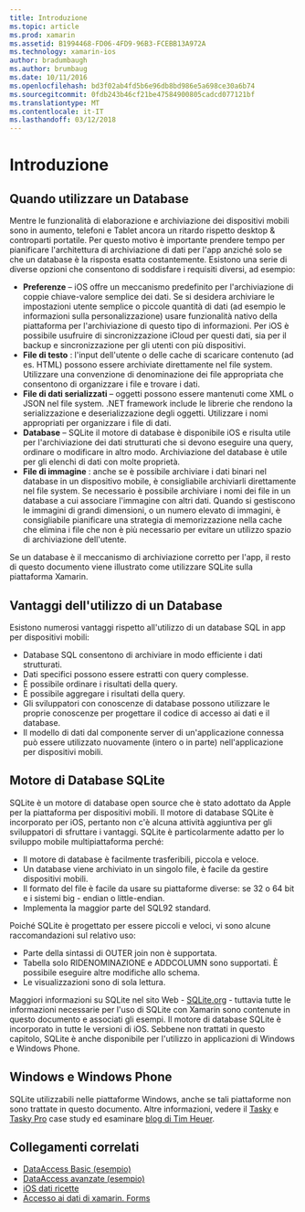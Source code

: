 ```yaml
---
title: Introduzione
ms.topic: article
ms.prod: xamarin
ms.assetid: B1994468-FD06-4FD9-96B3-FCEBB13A972A
ms.technology: xamarin-ios
author: bradumbaugh
ms.author: brumbaug
ms.date: 10/11/2016
ms.openlocfilehash: bd3f02ab4fd5b6e96db8bd986e5a698ce30a6b74
ms.sourcegitcommit: 0fdb243b46cf21be47584900805cadcd077121bf
ms.translationtype: MT
ms.contentlocale: it-IT
ms.lasthandoff: 03/12/2018
---
```

# <a name="introduction"></a>Introduzione

## <a name="when-to-use-a-database"></a>Quando utilizzare un Database

Mentre le funzionalità di elaborazione e archiviazione dei dispositivi mobili sono in aumento, telefoni e Tablet ancora un ritardo rispetto desktop &amp; controparti portatile. Per questo motivo è importante prendere tempo per pianificare l'architettura di archiviazione di dati per l'app anziché solo se che un database è la risposta esatta costantemente. Esistono una serie di diverse opzioni che consentono di soddisfare i requisiti diversi, ad esempio:

-  **Preferenze** – iOS offre un meccanismo predefinito per l'archiviazione di coppie chiave-valore semplice dei dati. Se si desidera archiviare le impostazioni utente semplice o piccole quantità di dati (ad esempio le informazioni sulla personalizzazione) usare funzionalità nativo della piattaforma per l'archiviazione di questo tipo di informazioni. Per iOS è possibile usufruire di sincronizzazione iCloud per questi dati, sia per il backup e sincronizzazione per gli utenti con più dispositivi.
-  **File di testo** : l'input dell'utente o delle cache di scaricare contenuto (ad es. HTML) possono essere archiviate direttamente nel file system. Utilizzare una convenzione di denominazione dei file appropriata che consentono di organizzare i file e trovare i dati.
-  **File di dati serializzati** – oggetti possono essere mantenuti come XML o JSON nel file system. .NET framework include le librerie che rendono la serializzazione e deserializzazione degli oggetti. Utilizzare i nomi appropriati per organizzare i file di dati.
-  **Database** – SQLite il motore di database è disponibile iOS e risulta utile per l'archiviazione dei dati strutturati che si devono eseguire una query, ordinare o modificare in altro modo. Archiviazione del database è utile per gli elenchi di dati con molte proprietà.
-  **File di immagine** : anche se è possibile archiviare i dati binari nel database in un dispositivo mobile, è consigliabile archiviarli direttamente nel file system. Se necessario è possibile archiviare i nomi dei file in un database a cui associare l'immagine con altri dati. Quando si gestiscono le immagini di grandi dimensioni, o un numero elevato di immagini, è consigliabile pianificare una strategia di memorizzazione nella cache che elimina i file che non è più necessario per evitare un utilizzo spazio di archiviazione dell'utente.


Se un database è il meccanismo di archiviazione corretto per l'app, il resto di questo documento viene illustrato come utilizzare SQLite sulla piattaforma Xamarin.

## <a name="advantages-of-using-a-database"></a>Vantaggi dell'utilizzo di un Database

Esistono numerosi vantaggi rispetto all'utilizzo di un database SQL in app per dispositivi mobili:

-  Database SQL consentono di archiviare in modo efficiente i dati strutturati.
-  Dati specifici possono essere estratti con query complesse.
-  È possibile ordinare i risultati della query.
-  È possibile aggregare i risultati della query.
-  Gli sviluppatori con conoscenze di database possono utilizzare le proprie conoscenze per progettare il codice di accesso ai dati e il database.
-  Il modello di dati dal componente server di un'applicazione connessa può essere utilizzato nuovamente (intero o in parte) nell'applicazione per dispositivi mobili.


## <a name="sqlite-database-engine"></a>Motore di Database SQLite

SQLite è un motore di database open source che è stato adottato da Apple per la piattaforma per dispositivi mobili. Il motore di database SQLite è incorporato per iOS, pertanto non c'è alcuna attività aggiuntiva per gli sviluppatori di sfruttare i vantaggi. SQLite è particolarmente adatto per lo sviluppo mobile multipiattaforma perché:

-  Il motore di database è facilmente trasferibili, piccola e veloce.
-  Un database viene archiviato in un singolo file, è facile da gestire dispositivi mobili.
-  Il formato del file è facile da usare su piattaforme diverse: se 32 o 64 bit e i sistemi big - endian o little-endian.
-  Implementa la maggior parte del SQL92 standard.


Poiché SQLite è progettato per essere piccoli e veloci, vi sono alcune raccomandazioni sul relativo uso:

-  Parte della sintassi di OUTER join non è supportata.
-  Tabella solo RIDENOMINAZIONE e ADDCOLUMN sono supportati. È possibile eseguire altre modifiche allo schema.
-  Le visualizzazioni sono di sola lettura.


Maggiori informazioni su SQLite nel sito Web - [SQLite.org](http://SQLite.org) - tuttavia tutte le informazioni necessarie per l'uso di SQLite con Xamarin sono contenute in questo documento e associati gli esempi. Il motore di database SQLite è incorporato in tutte le versioni di iOS.
Sebbene non trattati in questo capitolo, SQLite è anche disponibile per l'utilizzo in applicazioni di Windows e Windows Phone.

## <a name="windows-and-windows-phone"></a>Windows e Windows Phone

SQLite utilizzabili nelle piattaforme Windows, anche se tali piattaforme non sono trattate in questo documento.
Altre informazioni, vedere il [Tasky](~/cross-platform/app-fundamentals/building-cross-platform-applications/case-study-tasky.md) e [Tasky Pro](http://docs.xamarin.com/guides/cross-platform/application_fundamentals/building_cross_platform_applications/case_study%3A_tasky) case study ed esaminare [blog di Tim Heuer](http://timheuer.com/blog/archive/2012/06/28/seeding-your-metro-style-app-with-sqlite-database.aspx).



## <a name="related-links"></a>Collegamenti correlati

- [DataAccess Basic (esempio)](https://github.com/xamarin/mobile-samples/tree/master/DataAccess/Basic)
- [DataAccess avanzate (esempio)](https://github.com/xamarin/mobile-samples/tree/master/DataAccess/Advanced)
- [iOS dati ricette](https://developer.xamarin.com/recipes/ios/data/sqlite/)
- [Accesso ai dati di xamarin. Forms](~/xamarin-forms/app-fundamentals/databases.md)
